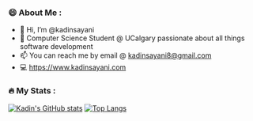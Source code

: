 ### :smile: About Me :

- 👋 Hi, I’m @kadinsayani
- 🌱 Computer Science Student @ UCalgary passionate about all things software development
- 📫 You can reach me by email @ kadinsayani8@gmail.com
- 💻 https://www.kadinsayani.com

### :fire: My Stats :

[![Kadin's GitHub stats](https://github-readme-stats.vercel.app/api?username=kadinsayani&theme=highcontrast)](https://github.com/anuraghazra/github-readme-stats) [![Top Langs](https://github-readme-stats.vercel.app/api/top-langs/?username=kadinsayani&theme=highcontrast&layout=compact)](https://github.com/anuraghazra/github-readme-stats)
  
<!---
kadinsayani/kadinsayani is a ✨ special ✨ repository because its `README.md` (this file) appears on your GitHub profile.
You can click the Preview link to take a look at your changes.
--->

